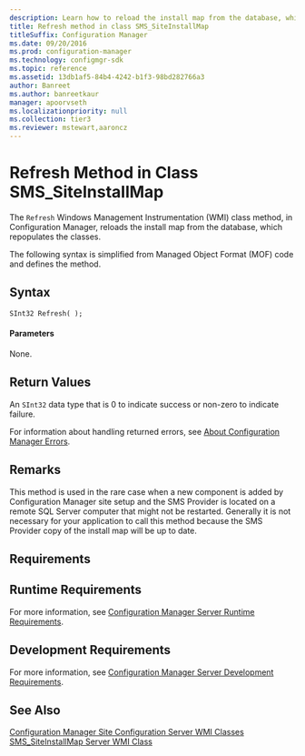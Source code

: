 ```yaml
---
description: Learn how to reload the install map from the database, which repopulates the classes using Refresh class method.
title: Refresh method in class SMS_SiteInstallMap
titleSuffix: Configuration Manager
ms.date: 09/20/2016
ms.prod: configuration-manager
ms.technology: configmgr-sdk
ms.topic: reference
ms.assetid: 13db1af5-84b4-4242-b1f3-98bd282766a3
author: Banreet
ms.author: banreetkaur
manager: apoorvseth
ms.localizationpriority: null
ms.collection: tier3
ms.reviewer: mstewart,aaroncz 
---
```

# Refresh Method in Class SMS_SiteInstallMap
The `Refresh` Windows Management Instrumentation (WMI) class method, in Configuration Manager, reloads the install map from the database, which repopulates the classes.  

 The following syntax is simplified from Managed Object Format (MOF) code and defines the method.  

## Syntax  

```  
SInt32 Refresh( );  
```  

#### Parameters  
 None.  

## Return Values  
 An `SInt32` data type that is 0 to indicate success or non-zero to indicate failure.  

 For information about handling returned errors, see [About Configuration Manager Errors](../../../../../develop/core/understand/about-configuration-manager-errors.md).  

## Remarks  
 This method is used in the rare case when a new component is added by Configuration Manager site setup and the SMS Provider is located on a remote SQL Server computer that might not be restarted. Generally it is not necessary for your application to call this method because the SMS Provider copy of the install map will be up to date.  

## Requirements  

## Runtime Requirements  
 For more information, see [Configuration Manager Server Runtime Requirements](../../../../../develop/core/reqs/server-runtime-requirements.md).  

## Development Requirements  
 For more information, see [Configuration Manager Server Development Requirements](../../../../../develop/core/reqs/server-development-requirements.md).  

## See Also  
 [Configuration Manager Site Configuration Server WMI Classes](../../../../../develop/reference/core/servers/configure/site-configuration-server-wmi-classes.md)   
 [SMS_SiteInstallMap Server WMI Class](../../../../../develop/reference/core/servers/configure/sms_siteinstallmap-server-wmi-class.md)
